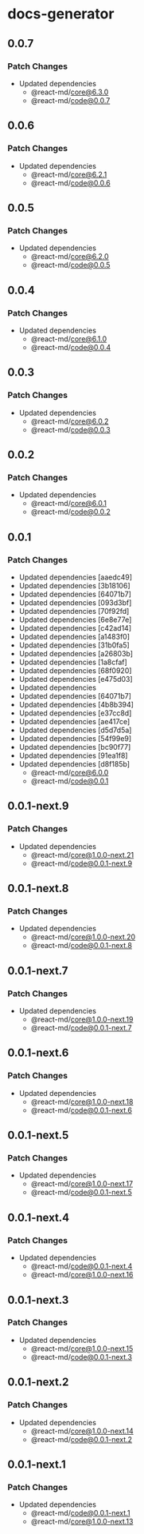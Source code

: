 # docs-generator

## 0.0.7

### Patch Changes

- Updated dependencies
  - @react-md/core@6.3.0
  - @react-md/code@0.0.7

## 0.0.6

### Patch Changes

- Updated dependencies
  - @react-md/core@6.2.1
  - @react-md/code@0.0.6

## 0.0.5

### Patch Changes

- Updated dependencies
  - @react-md/core@6.2.0
  - @react-md/code@0.0.5

## 0.0.4

### Patch Changes

- Updated dependencies
  - @react-md/core@6.1.0
  - @react-md/code@0.0.4

## 0.0.3

### Patch Changes

- Updated dependencies
  - @react-md/core@6.0.2
  - @react-md/code@0.0.3

## 0.0.2

### Patch Changes

- Updated dependencies
  - @react-md/core@6.0.1
  - @react-md/code@0.0.2

## 0.0.1

### Patch Changes

- Updated dependencies [aaedc49]
- Updated dependencies [3b18106]
- Updated dependencies [64071b7]
- Updated dependencies [093d3bf]
- Updated dependencies [70f92fd]
- Updated dependencies [6e8e77e]
- Updated dependencies [c42ad14]
- Updated dependencies [a1483f0]
- Updated dependencies [31b0fa5]
- Updated dependencies [a26803b]
- Updated dependencies [1a8cfaf]
- Updated dependencies [68f0920]
- Updated dependencies [e475d03]
- Updated dependencies
- Updated dependencies [64071b7]
- Updated dependencies [4b8b394]
- Updated dependencies [e37cc8d]
- Updated dependencies [ae417ce]
- Updated dependencies [d5d7d5a]
- Updated dependencies [54f99e9]
- Updated dependencies [bc90f77]
- Updated dependencies [91ea1f8]
- Updated dependencies [d8f185b]
  - @react-md/core@6.0.0
  - @react-md/code@0.0.1

## 0.0.1-next.9

### Patch Changes

- Updated dependencies
  - @react-md/core@1.0.0-next.21
  - @react-md/code@0.0.1-next.9

## 0.0.1-next.8

### Patch Changes

- Updated dependencies
  - @react-md/core@1.0.0-next.20
  - @react-md/code@0.0.1-next.8

## 0.0.1-next.7

### Patch Changes

- Updated dependencies
  - @react-md/core@1.0.0-next.19
  - @react-md/code@0.0.1-next.7

## 0.0.1-next.6

### Patch Changes

- Updated dependencies
  - @react-md/core@1.0.0-next.18
  - @react-md/code@0.0.1-next.6

## 0.0.1-next.5

### Patch Changes

- Updated dependencies
  - @react-md/core@1.0.0-next.17
  - @react-md/code@0.0.1-next.5

## 0.0.1-next.4

### Patch Changes

- Updated dependencies
  - @react-md/code@0.0.1-next.4
  - @react-md/core@1.0.0-next.16

## 0.0.1-next.3

### Patch Changes

- Updated dependencies
  - @react-md/core@1.0.0-next.15
  - @react-md/code@0.0.1-next.3

## 0.0.1-next.2

### Patch Changes

- Updated dependencies
  - @react-md/core@1.0.0-next.14
  - @react-md/code@0.0.1-next.2

## 0.0.1-next.1

### Patch Changes

- Updated dependencies
  - @react-md/code@0.0.1-next.1
  - @react-md/core@1.0.0-next.13
